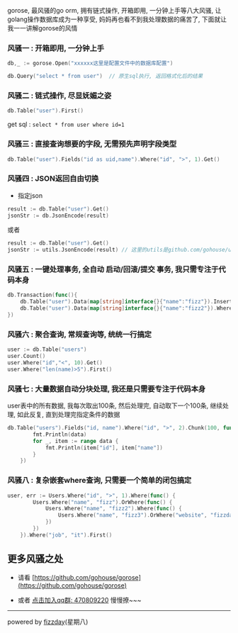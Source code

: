 gorose, 最风骚的go orm, 拥有链式操作, 开箱即用, 一分钟上手等八大风骚, 让golang操作数据库成为一种享受, 妈妈再也看不到我处理数据的痛苦了, 下面就让我一一讲解gorose的风情

### 风骚一 : 开箱即用, 一分钟上手
```go
db,_ := gorose.Open("xxxxxx这里是配置文件中的数据库配置")

db.Query("select * from user")  // 原生sql执行, 返回格式化后的结果
```

### 风骚二 : 链式操作, 尽显妩媚之姿
```go
db.Table("user").First()
```
get sql : `select * from user where id=1`  

### 风骚三 : 直接查询想要的字段, 无需预先声明字段类型
```go
db.Table("user").Fields("id as uid,name").Where("id", ">", 1).Get()
```

### 风骚四 : JSON返回自由切换

- 指定json
```go
result := db.Table("user").Get()
jsonStr := db.JsonEncode(result)
```

或者
```go
result := db.Table("user").Get()
jsonStr := utils.JsonEncode(result) // 这里的utils是github.com/gohouse/utils工具包, 可以在任何地方调用
```

### 风骚五 : 一键处理事务, 全自动 启动/回滚/提交 事务, 我只需专注于代码本身
```go
db.Transaction(func(){
	db.Table("user").Data(map[string]interface{}{"name":"fizz"}).Insert()
	db.Table("user").Data(map[string]interface{}{"name":"fizz2"}).Where("id",1).Update()
})
```

### 风骚六 : 聚合查询, 常规查询等, 统统一行搞定
```go
user := db.Table("users")
user.Count()
user.Where("id","<", 10).Get()
user.Where("len(name)>5").First()
```

### 风骚七 : 大量数据自动分块处理, 我还是只需要专注于代码本身  

user表中的所有数据, 我每次取出100条, 然后处理完, 自动取下一个100条, 继续处理, 如此反复, 直到处理完指定条件的数据
```go
db.Table("users").Fields("id, name").Where("id", ">", 2).Chunk(100, func(data []map[string]interface{}) {
		fmt.Println(data)
		for _, item := range data {
			fmt.Println(item["id"], item["name"])
		}
	})
```

### 风骚八 : 复杂嵌套where查询, 只需要一个简单的闭包搞定
```go
user, err := Users.Where("id", ">", 1).Where(func() {
		Users.Where("name", "fizz").OrWhere(func() {
			Users.Where("name", "fizz2").Where(func() {
				Users.Where("name", "fizz3").OrWhere("website", "fizzday")
			})
		})
	}).Where("job", "it").First()
```

## 更多风骚之处
- 请看 [https://github.com/gohouse/gorose](https://github.com/gohouse/gorose)  
  
- 或者 [点击加入qq群: 470809220](https://jq.qq.com/?_wv=1027&k=5JJOG9E) 慢慢撩~~~  

---

powered by [fizzday](http://fizzday.net)(星期八)